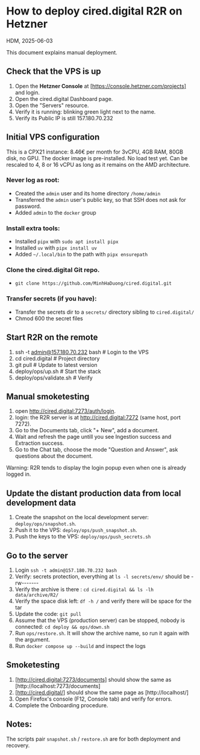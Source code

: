 # How to deploy cired.digital R2R on Hetzner

HDM, 2025-06-03

This document explains manual deployment.

## Check that the VPS is up

1. Open the **Hetzner Console** at [https://console.hetzner.com/projects] and login.
2. Open the cired.digital Dashboard page.
3. Open the "Servers" resource.
4. Verify it is running: blinking green light next to the name.
5. Verify its Public IP is still 157.180.70.232

## Initial VPS configuration

This is a CPX21 instance: 8.46€ per month for 3vCPU, 4GB RAM, 80GB disk, no GPU.
The docker image is pre-installed.
No load test yet.
Can be rescaled to 4, 8 or 16 vCPU as long as it remains on the AMD architecture.

### Never log as root:

- Created the `admin` user and its home directory `/home/admin`
- Transferred the `admin` user's public key, so that SSH does not ask for password.
- Added `admin` to the `docker` group

### Install extra tools:

- Installed `pipx` with `sudo apt install pipx`
- Installed `uv` with `pipx install uv`
- Added `~/.local/bin` to the path with `pipx ensurepath`

### Clone the cired.digital Git repo.
- `git clone https://github.com/MinhHaDuong/cired.digital.git`

### Transfer secrets (if you have):

- Transfer the secrets dir to a `secrets/` directory sibling to `cired.digital/`
- Chmod 600 the secret files

## Start R2R on the remote

1. ssh -t admin@157.180.70.232 bash     # Login to the VPS
2. cd cired.digital                     # Project directory
3. git pull                             # Update to latest version
4. deploy/ops/up.sh                     # Start the stack
5. deploy/ops/validate.sh               # Verify

## Manual smoketesting

1. open http://cired.digital:7273/auth/login.
2. login: the R2R server is at http://cired.digital:7272 (same host, port 7272).
3. Go to the Documents tab, click "+ New", add a document.
4. Wait and refresh the page untill you see Ingestion success and Extraction success.
5. Go to the Chat tab, choose the mode "Question and Answer", ask questions about the document.

Warning: R2R tends to display the login popup even when one is already logged in.

## Update the distant production data from local development data

1. Create the snapshot on the local development server: `deploy/ops/snapshot.sh`.
2. Push it to the VPS: `deploy/ops/push_snapshot.sh`.
3. Push the keys to the VPS: `deploy/ops/push_secrets.sh`

## Go to the server
1. Login `ssh -t admin@157.180.70.232 bash`
2. Verify: secrets protection, everything at `ls -l secrets/env/` should be -rw-------
3. Verify the archive is there : `cd cired.digital && ls -lh data/archive/R2/`
4. Verify the space disk left: `df -h /` and verify there will be space for the tar
5. Update the code: `git pull`
6. Assume that the VPS (production server) can be stopped, nobody is connected: `cd deploy && ops/down.sh`
7. Run `ops/restore.sh`. It will show the archive name, so run it again with the argument.
8. Run `docker compose up --build` and inspect the logs

## Smoketesting
1. [http://cired.digital:7273/documents] should show the same as [http://localhost:7273/documents]
2. [http://cired.digital/] should show the same page as [http://localhost/]
3. Open Firefox's console (F12, Console tab) and verify for errors.
4. Complete the Onboarding procedure.

## Notes:

The scripts pair `snapshot.sh` / `restore.sh` are for both deployment and recovery.
